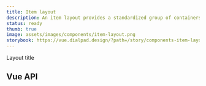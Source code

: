```yaml
---
title: Item layout
description: An item layout provides a standardized group of containers to enable developer to use list-item like stack. It is used as base for `dt-list-item` component
status: ready
thumb: true
image: assets/images/components/item-layout.png
storybook: https://vue.dialpad.design/?path=/story/components-item-layout--default
---
```


<code-well-header>
<dt-item-layout>
  <template #left>
      <dt-icon name="lock" />
    </template>
    Layout title
    <template #subtitle>
      Subtitle
    </template>
    <template #bottom>
      <dt-badge>Content</dt-badge>
    </template>
    <template #right>
      <dt-icon name="share" />
    </template>
    <template #selected>
      <dt-icon name="check" />
    </template>
</dt-item-layout>
</code-well-header>

## Vue API

<component-vue-api component-name="itemLayout" />
